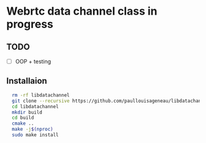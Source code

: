 # Webrtc data channel class in progress

## TODO
- [ ] OOP + testing


## Installaion

```bash
  rm -rf libdatachannel
  git clone --recursive https://github.com/paullouisageneau/libdatachannel.git
  cd libdatachannel
  mkdir build
  cd build
  cmake ..
  make -j$(nproc)
  sudo make install
```